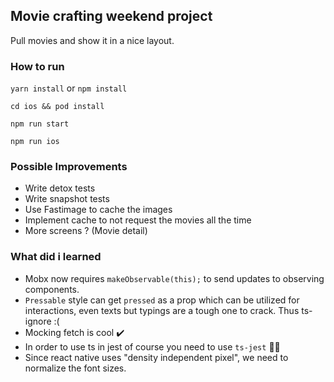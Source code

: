 ## Movie crafting weekend project

Pull movies and show it in a nice layout.

### How to run

`yarn install` or `npm install`

`cd ios && pod install`

`npm run start`

`npm run ios`

### Possible Improvements

- Write detox tests
- Write snapshot tests
- Use Fastimage to cache the images
- Implement cache to not request the movies all the time
- More screens ? (Movie detail)

### What did i learned

- Mobx now requires `makeObservable(this);` to send updates to observing components.
- `Pressable` style can get `pressed` as a prop which can be utilized for interactions, even texts but typings are a tough one to crack. Thus ts-ignore :(
- Mocking fetch is cool ✔️
- In order to use ts in jest of course you need to use `ts-jest` 🤦‍♂️
- Since react native uses "density independent pixel", we need to normalize the font sizes.
